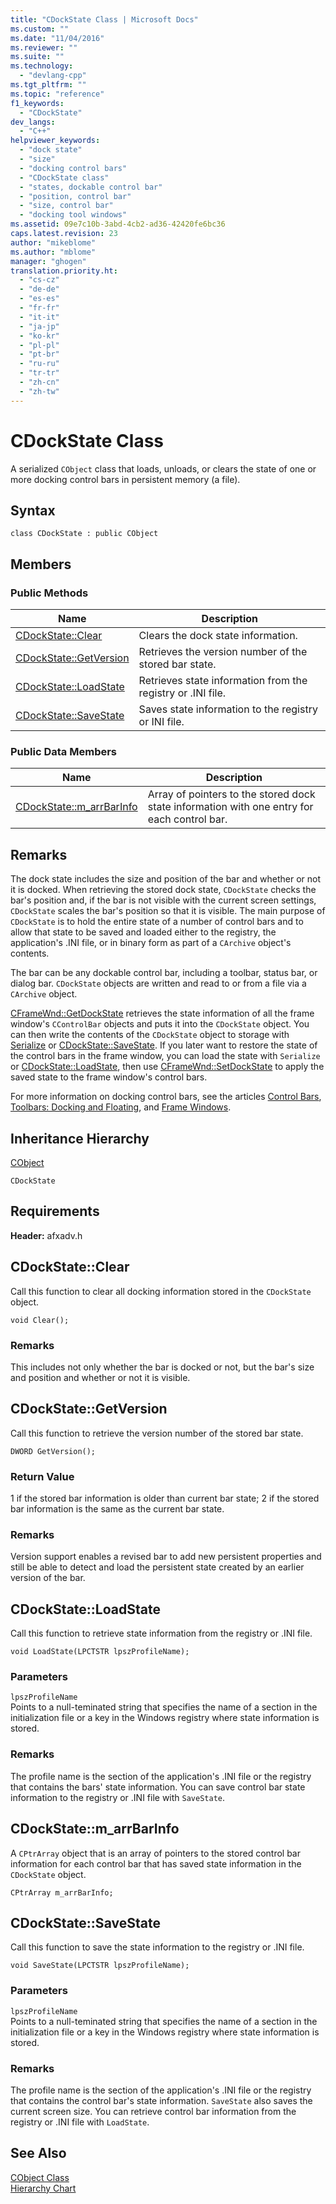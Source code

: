 ```yaml
---
title: "CDockState Class | Microsoft Docs"
ms.custom: ""
ms.date: "11/04/2016"
ms.reviewer: ""
ms.suite: ""
ms.technology: 
  - "devlang-cpp"
ms.tgt_pltfrm: ""
ms.topic: "reference"
f1_keywords: 
  - "CDockState"
dev_langs: 
  - "C++"
helpviewer_keywords: 
  - "dock state"
  - "size"
  - "docking control bars"
  - "CDockState class"
  - "states, dockable control bar"
  - "position, control bar"
  - "size, control bar"
  - "docking tool windows"
ms.assetid: 09e7c10b-3abd-4cb2-ad36-42420fe6bc36
caps.latest.revision: 23
author: "mikeblome"
ms.author: "mblome"
manager: "ghogen"
translation.priority.ht: 
  - "cs-cz"
  - "de-de"
  - "es-es"
  - "fr-fr"
  - "it-it"
  - "ja-jp"
  - "ko-kr"
  - "pl-pl"
  - "pt-br"
  - "ru-ru"
  - "tr-tr"
  - "zh-cn"
  - "zh-tw"
---
```

# CDockState Class
A serialized `CObject` class that loads, unloads, or clears the state of one or more docking control bars in persistent memory (a file).  
  
## Syntax  
  
```  
class CDockState : public CObject  
```  
  
## Members  
  
### Public Methods  
  
|Name|Description|  
|----------|-----------------|  
|[CDockState::Clear](#cdockstate__clear)|Clears the dock state information.|  
|[CDockState::GetVersion](#cdockstate__getversion)|Retrieves the version number of the stored bar state.|  
|[CDockState::LoadState](#cdockstate__loadstate)|Retrieves state information from the registry or .INI file.|  
|[CDockState::SaveState](#cdockstate__savestate)|Saves state information to the registry or INI file.|  
  
### Public Data Members  
  
|Name|Description|  
|----------|-----------------|  
|[CDockState::m_arrBarInfo](#cdockstate__m_arrbarinfo)|Array of pointers to the stored dock state information with one entry for each control bar.|  
  
## Remarks  
 The dock state includes the size and position of the bar and whether or not it is docked. When retrieving the stored dock state, `CDockState` checks the bar's position and, if the bar is not visible with the current screen settings, `CDockState` scales the bar's position so that it is visible. The main purpose of `CDockState` is to hold the entire state of a number of control bars and to allow that state to be saved and loaded either to the registry, the application's .INI file, or in binary form as part of a `CArchive` object's contents.  
  
 The bar can be any dockable control bar, including a toolbar, status bar, or dialog bar. `CDockState` objects are written and read to or from a file via a `CArchive` object.  
  
 [CFrameWnd::GetDockState](../../mfc/reference/cframewnd-class.md#cframewnd__getdockstate) retrieves the state information of all the frame window's `CControlBar` objects and puts it into the `CDockState` object. You can then write the contents of the `CDockState` object to storage with [Serialize](../../mfc/reference/cobject-class.md#cobject__serialize) or [CDockState::SaveState](#cdockstate__savestate). If you later want to restore the state of the control bars in the frame window, you can load the state with `Serialize` or [CDockState::LoadState](#cdockstate__loadstate), then use [CFrameWnd::SetDockState](../../mfc/reference/cframewnd-class.md#cframewnd__setdockstate) to apply the saved state to the frame window's control bars.  
  
 For more information on docking control bars, see the articles [Control Bars](../../mfc/control-bars.md), [Toolbars: Docking and Floating](../../mfc/docking-and-floating-toolbars.md), and [Frame Windows](../../mfc/frame-windows.md).  
  
## Inheritance Hierarchy  
 [CObject](../../mfc/reference/cobject-class.md)  
  
 `CDockState`  
  
## Requirements  
 **Header:** afxadv.h  
  
##  <a name="cdockstate__clear"></a>  CDockState::Clear  
 Call this function to clear all docking information stored in the `CDockState` object.  
  
```  
void Clear();
```  
  
### Remarks  
 This includes not only whether the bar is docked or not, but the bar's size and position and whether or not it is visible.  
  
##  <a name="cdockstate__getversion"></a>  CDockState::GetVersion  
 Call this function to retrieve the version number of the stored bar state.  
  
```  
DWORD GetVersion();
```  
  
### Return Value  
 1 if the stored bar information is older than current bar state; 2 if the stored bar information is the same as the current bar state.  
  
### Remarks  
 Version support enables a revised bar to add new persistent properties and still be able to detect and load the persistent state created by an earlier version of the bar.  
  
##  <a name="cdockstate__loadstate"></a>  CDockState::LoadState  
 Call this function to retrieve state information from the registry or .INI file.  
  
```  
void LoadState(LPCTSTR lpszProfileName);
```  
  
### Parameters  
 `lpszProfileName`  
 Points to a null-teminated string that specifies the name of a section in the initialization file or a key in the Windows registry where state information is stored.  
  
### Remarks  
 The profile name is the section of the application's .INI file or the registry that contains the bars' state information. You can save control bar state information to the registry or .INI file with `SaveState`.  
  
##  <a name="cdockstate__m_arrbarinfo"></a>  CDockState::m_arrBarInfo  
 A `CPtrArray` object that is an array of pointers to the stored control bar information for each control bar that has saved state information in the `CDockState` object.  
  
```  
CPtrArray m_arrBarInfo;  
```  
  
##  <a name="cdockstate__savestate"></a>  CDockState::SaveState  
 Call this function to save the state information to the registry or .INI file.  
  
```  
void SaveState(LPCTSTR lpszProfileName);
```  
  
### Parameters  
 `lpszProfileName`  
 Points to a null-teminated string that specifies the name of a section in the initialization file or a key in the Windows registry where state information is stored.  
  
### Remarks  
 The profile name is the section of the application's .INI file or the registry that contains the control bar's state information. `SaveState` also saves the current screen size. You can retrieve control bar information from the registry or .INI file with `LoadState`.  
  
## See Also  
 [CObject Class](../../mfc/reference/cobject-class.md)   
 [Hierarchy Chart](../../mfc/hierarchy-chart.md)

